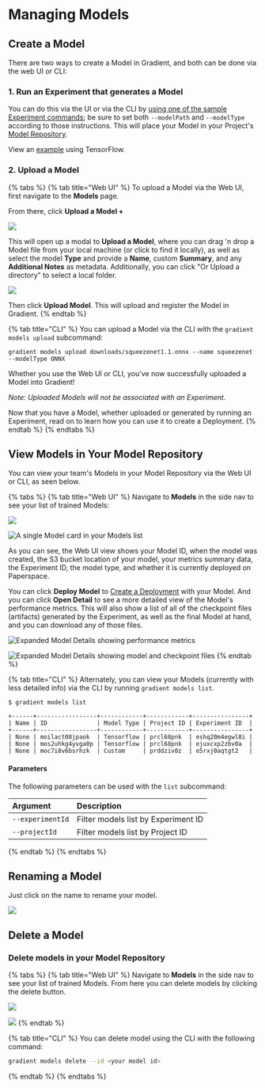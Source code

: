 # Managing Models

## Create a Model

There are two ways to create a Model in Gradient, and both can be done via the web UI or CLI:

### 1. Run an Experiment that generates a Model

You can do this via the UI or via the CLI by [using one of the sample Experiment commands](model-path.md); be sure to set both `--modelPath` and `--modelType` according to those instructions. This will place your Model in your Project's [Model Repository](../about.md#model-repository).

View an [example](preparing-model-for-deployment.md) using TensorFlow.

### 2. Upload a Model

{% tabs %}
{% tab title="Web UI" %}
To upload a Model via the Web UI, first navigate to the **Models** page.

From there, click **Upload a Model +**

![](../../.gitbook/assets/click-upload.png)

This will open up a modal to **Upload a Model**, where you can drag 'n drop a Model file from your local machine \(or click to find it locally\), as well as select the model **Type** and provide a **Name**, custom **Summary**, and any **Additional Notes** as metadata.  Additionally, you can click "Or Upload a directory" to select a local folder.

![](../../.gitbook/assets/screen-shot-2020-06-04-at-1.15.11-pm.png)

Then click **Upload Model**. This will upload and register the Model in Gradient.
{% endtab %}

{% tab title="CLI" %}
You can upload a Model via the CLI with the `gradient models upload` subcommand:

```text
gradient models upload downloads/squeezenet1.1.onnx --name squeezenet --modelType ONNX
```

Whether you use the Web UI or CLI, you've now successfully uploaded a Model into Gradient!

_Note: Uploaded Models will not be associated with an Experiment._ 

Now that you have a Model, whether uploaded or generated by running an Experiment, read on to learn how you can use it to create a Deployment.
{% endtab %}
{% endtabs %}



## View Models in Your Model Repository

You can view your team's Models in your Model Repository via the Web UI or CLI, as seen below.

{% tabs %}
{% tab title="Web UI" %}
Navigate to **Models** in the side nav to see your list of trained Models:

![](../../.gitbook/assets/screen-shot-2019-12-31-at-4.55.35-pm.png)

![A single Model card in your Models list](../../.gitbook/assets/screen-shot-2019-06-25-at-2.30.08-am.png)

As you can see, the Web UI view shows your Model ID, when the model was created, the S3 bucket location of your model, your metrics summary data, the Experiment ID, the model type, and whether it is currently deployed on Paperspace.

You can click **Deploy Model** to [Create a Deployment](./) with your Model. And you can click **Open Detail** to see a more detailed view of the Model's performance metrics. This will also show a list of all of the checkpoint files \(artifacts\) generated by the Experiment, as well as the final Model at hand, and you can download any of those files.

![Expanded Model Details showing performance metrics](../../.gitbook/assets/screen-shot-2019-06-25-at-3.00.52-pm.png)

![Expanded Model Details showing model and checkpoint files](../../.gitbook/assets/screen-shot-2019-06-25-at-3.01.13-pm.png)
{% endtab %}

{% tab title="CLI" %}
Alternately, you can view your Models \(currently with less detailed info\) via the CLI by running `gradient models list`.

```text
$ gradient models list

+------+-----------------+------------+------------+----------------+
| Name | ID              | Model Type | Project ID | Experiment ID  |
+------+-----------------+------------+------------+----------------+
| None | moilact08jpaok  | Tensorflow | prcl68pnk  | eshq20m4egwl8i |
| None | mos2uhkg4yvga0p | Tensorflow | prcl68pnk  | ejuxcxp2zbv0a  |
| None | moc7i8v6bsrhzk  | Custom     | prddziv0z  | e5rxj0aqtgt2   |
```

#### Parameters

The following parameters can be used with the `list` subcommand:

| Argument | Description |
| :--- | :--- |
| `--experimentId` | Filter models list by Experiment ID |
| `--projectId` | Filter models list by Project ID |
{% endtab %}
{% endtabs %}

## Renaming a Model

Just click on the name to rename your model.

![](../../.gitbook/assets/image.png)

## Delete a Model

### Delete models in your Model Repository

{% tabs %}
{% tab title="Web UI" %}
Navigate to **Models** in the side nav to see your list of trained Models.  From here you can delete models by clicking the delete button.  

![](../../.gitbook/assets/image%20%2817%29.png)

![](../../.gitbook/assets/screen-shot-2020-01-06-at-5.59.03-pm.png)
{% endtab %}

{% tab title="CLI" %}
You can delete model using the CLI with the following command:

```bash
gradient models delete --id <your model id>
```
{% endtab %}
{% endtabs %}



